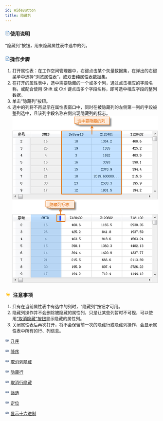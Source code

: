```yaml
---
id: HideButton
title: 隐藏列
---
```

### ![](../../img/read.gif)使用说明

“隐藏列”按钮，用来隐藏属性表中选中的列。

### ![](../../img/read.gif)操作步骤

  1. 打开属性表：在工作空间管理器中，右键点击某个矢量数据集，在弹出的右键菜单中选择“浏览属性表”，或双击纯属性表数据集。
  2. 在打开的属性表中，选中需要隐藏的一个或多个列，通过点击相应的字段名称，或配合使用 Shift 或 Ctrl 键点击多个字段名称，即可选中相应字段的整列数据。
  3. 单击“隐藏列”按钮。
  4. 选中的列将不再显示在属性表窗口中，同时在被隐藏列的左侧第一列的字段被整列选中，且该列字段名称右侧出现隐藏列的标志。
![](img/hideMarker1.png)   
![](img/hideMarker2.png)  

### ![](../../img/note.png) 注意事项

  1. 只有在当前属性表中有选中的列时，“隐藏列”按钮才可用。
  2. 隐藏列操作并不会删除被隐藏的属性列，只是让某些列暂时不可视，可以使用[“取消隐藏”按钮](CancelHideButton.htm)显示隐藏的属性列。
  3. 关闭属性表后再次打开，将不会保留前一次的隐藏行或隐藏列操作，会显示属性表中所有的行、列信息。

![](../../img/smalltitle.png) [升序](SortOrderAscendingButton.htm)

![](../../img/smalltitle.png) [降序](SortOrderDescendingButton.htm)

![](../../img/smalltitle.png) [取消列隐藏](CancelHideButton.htm)

![](../../img/smalltitle.png) [隐藏行](HiddenRows.htm)

![](../../img/smalltitle.png) [取消行隐藏](CancelHideRows.htm)

![](../../img/smalltitle.png) [筛选](FilterButton.htm)

![](../../img/smalltitle.png) [定位](GoToButton.htm)

![](../../img/smalltitle.png) [显示十六进制](DisplayHexadecimal.htm)



